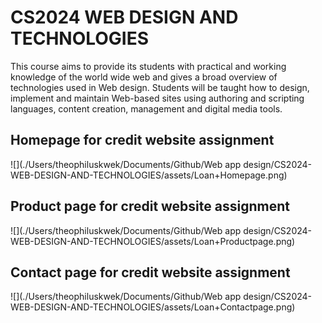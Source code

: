 # CS2024 WEB DESIGN AND TECHNOLOGIES
 This course aims to provide its students with practical and working knowledge of the world wide web and gives a broad overview of technologies used in Web design. Students will be taught how to design, implement and maintain Web-based sites using authoring and scripting languages, content creation, management and digital media tools. 

## Homepage for credit website assignment

 ![](./Users/theophiluskwek/Documents/Github/Web app design/CS2024-WEB-DESIGN-AND-TECHNOLOGIES/assets/Loan+Homepage.png)
 ## Product page for credit website assignment

 ![](./Users/theophiluskwek/Documents/Github/Web app design/CS2024-WEB-DESIGN-AND-TECHNOLOGIES/assets/Loan+Productpage.png)
 ## Contact page for credit website assignment

 ![](./Users/theophiluskwek/Documents/Github/Web app design/CS2024-WEB-DESIGN-AND-TECHNOLOGIES/assets/Loan+Contactpage.png)

